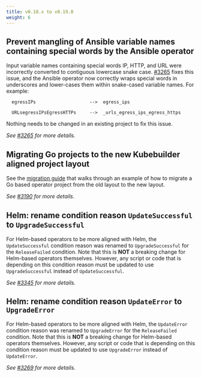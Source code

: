 ```yaml
---
title: v0.18.x to v0.19.0
weight: 6
---
```


## Prevent mangling of Ansible variable names containing special words by the Ansible operator

Input variable names containing special words IP, HTTP, and URL were incorrectly converted to contiguous lowercase
snake case. [#3265](https://github.com/operator-framework/operator-sdk/pull/3265) fixes this issue, and the Ansible
operator now correctly wraps special words in underscores and lower-cases them within snake-cased variable names.
For example:

```
  egressIPs                    -->  egress_ips

  URLsegressIPsEgressHTTPs     -->  _urls_egress_ips_egress_https
```

Nothing needs to be changed in an existing project to fix this issue.

_See [#3265](https://github.com/operator-framework/operator-sdk/pull/3265) for more details._

## Migrating Go projects to the new Kubebuilder aligned project layout

See the [migration guide][migration-guide] that walks through an example of how
to migrate a Go based operator project from the old layout to the new layout.

_See [#3190](https://github.com/operator-framework/operator-sdk/pull/3190) for more details._

## Helm: rename condition reason `UpdateSuccessful` to `UpgradeSuccessful`

For Helm-based operators to be more aligned with Helm, the `UpdateSuccessful` condition
reason was renamed to `UpgradeSuccessful` for the `ReleaseFailed` condition.
Note that this is **NOT** a breaking change for Helm-based operators themselves.
However, any script or code that is depending on this condition reason must be updated
to use `UpgradeSuccessful` instead of `UpdateSuccessful`.

_See [#3345](https://github.com/operator-framework/operator-sdk/pull/3345) for more details._

## Helm: rename condition reason `UpdateError` to `UpgradeError`

For Helm-based operators to be more aligned with Helm, the `UpdateError` condition
reason was renamed to `UpgradeError` for the `ReleaseFailed` condition.
Note that this is **NOT** a breaking change for Helm-based operators themselves.
However, any script or code that is depending on this condition reason must be updated
to use `UpgradeError` instead of `UpdateError`.

_See [#3269](https://github.com/operator-framework/operator-sdk/pull/3269) for more details._

[migration-guide]: /docs/golang/project_migration_guide
